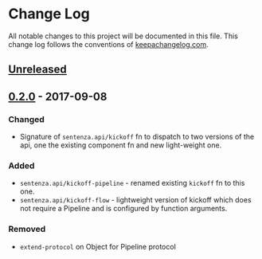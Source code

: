 # Change Log

All notable changes to this project will be documented in this file.
This change log follows the conventions of [keepachangelog.com](http://keepachangelog.com/).

## [Unreleased]

## [0.2.0] - 2017-09-08
### Changed
- Signature of `sentenza.api/kickoff` fn to dispatch to two versions of the api,
one the existing component fn and new light-weight one.
### Added
- `sentenza.api/kickoff-pipeline` - renamed existing `kickoff` fn to this one.
- `sentenza.api/kickoff-flow` - lightweight version of kickoff which does not
require a Pipeline and is configured by function arguments.
### Removed
- `extend-protocol` on Object for Pipeline protocol

[Unreleased]: https://github.com/theladders/sentenza/compare/0.2.0...HEAD
[0.2.0]: https://github.com/theladders/sentenza/compare/0.1.6...0.2.0

